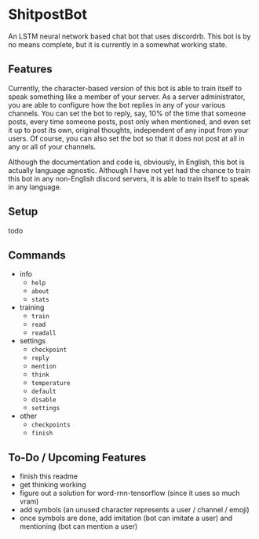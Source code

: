 # ShitpostBot
An LSTM neural network based chat bot that uses discordrb. This bot is by no means complete, but it is currently in a somewhat working state.

## Features
Currently, the character-based version of this bot is able to train itself to speak something like a member of your server. As a server administrator, you are able to configure how the bot replies in any of your various channels. You can set the bot to reply, say, 10% of the time that someone posts, every time someone posts, post only when mentioned, and even set it up to post its own, original thoughts, independent of any input from your users. Of course, you can also set the bot so that it does not post at all in any or all of your channels.

Although the documentation and code is, obviously, in English, this bot is actually language agnostic. Although I have not yet had the chance to train this bot in any non-English discord servers, it is able to train itself to speak in any language.

## Setup
todo
## Commands
- info
    - `help`
    - `about`
    - `stats`
- training
    - `train`
    - `read`
    - `readall`
- settings
    - `checkpoint`
    - `reply`
    - `mention`
    - `think`
    - `temperature`
    - `default`
    - `disable`
    - `settings`
- other
    - `checkpoints`
    - `finish`
## To-Do / Upcoming Features
- finish this readme
- get thinking working
- figure out a solution for word-rnn-tensorflow (since it uses so much vram)
- add symbols (an unused character represents a user / channel / emoji)
- once symbols are done, add imitation (bot can imitate a user) and mentioning (bot can mention a user)

